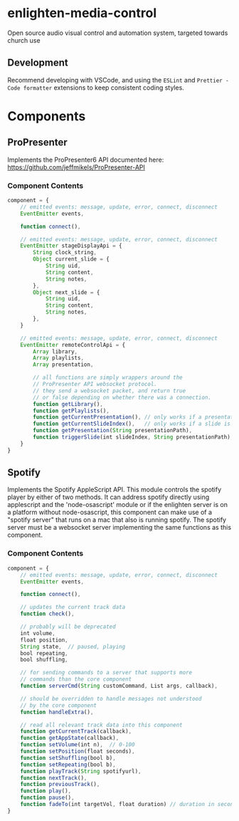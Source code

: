 # enlighten-media-control

Open source audio visual control and automation system, targeted towards church use

## Development

Recommend developing with VSCode, and using the `ESLint` and `Prettier - Code formatter` extensions to keep consistent coding styles.

# Components

## ProPresenter

Implements the ProPresenter6 API documented here: https://github.com/jeffmikels/ProPresenter-API

### Component Contents

```javascript
component = {
    // emitted events: message, update, error, connect, disconnect
    EventEmitter events,

    function connect(),

    // emitted events: message, update, error, connect, disconnect
    EventEmitter stageDisplayApi = {
        String clock_string,
        Object current_slide = {
            String uid,
            String content,
            String notes,
        },
        Object next_slide = {
            String uid,
            String content,
            String notes,
        },
    }

    // emitted events: message, update, error, connect, disconnect
    EventEmitter remoteControlApi = {
        Array library,
        Array playlists,
        Array presentation,

        // all functions are simply wrappers around the
        // ProPresenter API websocket protocol.
        // they send a websocket packet, and return true
        // or false depending on whether there was a connection.
        function getLibrary(),
        function getPlaylists(),
        function getCurrentPresentation(), // only works if a presentation is active
        function getCurrentSlideIndex(),   // only works if a slide is selected
        function getPresentation(String presentationPath),
        function triggerSlide(int slideIndex, String presentationPath),
    }
}
```

## Spotify

Implements the Spotify AppleScript API. This module controls the spotify player by either of two methods. It can address spotify directly using applescript and the 'node-osascript' module or if the enlighten server is on a platform without node-osascript, this component can make use of a "spotify server" that runs on a mac that also is running spotify. The spotify server must be a websocket server implementing the same functions as this component.

### Component Contents

```javascript
component = {
    // emitted events: message, update, error, connect, disconnect
    EventEmitter events,

    function connect(),

    // updates the current track data
    function check(),

    // probably will be deprecated
    int volume,
    float position,
    String state,  // paused, playing
    bool repeating,
    bool shuffling,

    // for sending commands to a server that supports more
    // commands than the core component
    function serverCmd(String customCommand, List args, callback),

    // should be overridden to handle messages not understood
    // by the core component
    function handleExtra(),

    // read all relevant track data into this component
    function getCurrentTrack(callback),
    function getAppState(callback),
    function setVolume(int n),  // 0-100
    function setPosition(float seconds),
    function setShuffling(bool b),
    function setRepeating(bool b),
    function playTrack(String spotifyurl),
    function nextTrack(),
    function previousTrack(),
    function play(),
    function pause(),
    function fadeTo(int targetVol, float duration) // duration in seconds
}
```
